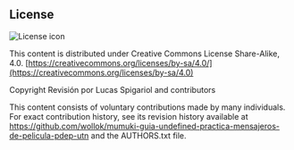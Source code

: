 ## License
![License icon](https://licensebuttons.net/l/by-sa/3.0/88x31.png)

This content is distributed under Creative Commons License Share-Alike, 4.0. [https://creativecommons.org/licenses/by-sa/4.0/](https://creativecommons.org/licenses/by-sa/4.0)

Copyright Revisión por Lucas Spigariol and contributors

This content consists of voluntary contributions made by many
individuals. For exact contribution history, see its revision history
available at https://github.com/wollok/mumuki-guia-undefined-practica-mensajeros-de-pelicula-pdep-utn and the AUTHORS.txt file.


